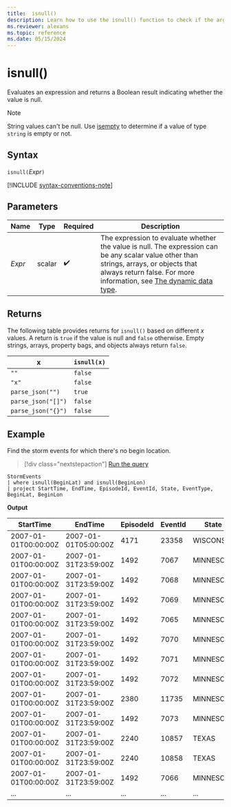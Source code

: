 ```yaml
---
title:  isnull()
description: Learn how to use the isnull() function to check if the argument value is null.
ms.reviewer: alexans
ms.topic: reference
ms.date: 05/15/2024
---
```

# isnull()

Evaluates an expression and returns a Boolean result indicating whether the value is null.

> [!NOTE]
> String values can't be null. Use [isempty](./isempty-function.md) to determine if a value of type `string` is empty or not.

## Syntax

`isnull(`*Expr*`)`

[!INCLUDE [syntax-conventions-note](../../includes/syntax-conventions-note.md)]

## Parameters

| Name | Type | Required | Description |
|--|--|--|--|
|*Expr*|scalar| :heavy_check_mark:| The expression to evaluate whether the value is null. The expression can be any scalar value other than strings, arrays, or objects that always return false. For more information, see [The dynamic data type](scalar-data-types/dynamic.md).|

## Returns

The following table provides returns for `isnull()` based on different *x* values. A return is `true` if the value is null and `false` otherwise. Empty strings, arrays, property bags, and objects always return `false`.

|x                |`isnull(x)`|
|-----------------|-----------|
|`""`             |`false`    |
|`"x"`            |`false`    |
|`parse_json("")`  |`true`     |
|`parse_json("[]")`|`false`    |
|`parse_json("{}")`|`false`    |

## Example

Find the storm events for which there's no begin location.

> [!div class="nextstepaction"]
> <a href="https://dataexplorer.azure.com/clusters/help/databases/Samples?query=H4sIAAAAAAAAAwsuyS%2FKdS1LzSsp5qpRKM9ILUpVyCzOK83J0XBKTc%2FM80ks0VRIzEtBFczP0wSqLijKz0pNLlEILkksKgnJzE3VUXDNS4EyCjKL81NSPVOATJDpIAZQXUkqlB9SWQBkwqyAsfLzAAm1x4OQAAAA" target="_blank">Run the query</a>

```kusto
StormEvents
| where isnull(BeginLat) and isnull(BeginLon)
| project StartTime, EndTime, EpisodeId, EventId, State, EventType, BeginLat, BeginLon
```

**Output**

|StartTime|EndTime|EpisodeId| EventId |State| EventType| BeginLat| BeginLon |
|-----|-----|-----|-----|-----|-----|-----|-----|
| 2007-01-01T00:00:00Z |2007-01-01T05:00:00Z |4171 |23358  |WISCONSIN  |Winter Storm  | | |
| 2007-01-01T00:00:00Z |2007-01-31T23:59:00Z |1492  |7067  |MINNESOTA  |Drought  | | |
| 2007-01-01T00:00:00Z |2007-01-31T23:59:00Z |1492  |7068  |MINNESOTA  |Drought  | | |
| 2007-01-01T00:00:00Z |2007-01-31T23:59:00Z |1492  |7069  |MINNESOTA  |Drought  | | |
| 2007-01-01T00:00:00Z |2007-01-31T23:59:00Z |1492  |7065  |MINNESOTA  |Drought  | | |
| 2007-01-01T00:00:00Z |2007-01-31T23:59:00Z |1492  |7070  |MINNESOTA  |Drought  | | |
| 2007-01-01T00:00:00Z |2007-01-31T23:59:00Z |1492  |7071  |MINNESOTA  |Drought  | | |
| 2007-01-01T00:00:00Z |2007-01-31T23:59:00Z |1492  |7072  |MINNESOTA  |Drought  | | |
| 2007-01-01T00:00:00Z |2007-01-31T23:59:00Z |2380  |11735  |MINNESOTA  |Drought  | | |
| 2007-01-01T00:00:00Z |2007-01-31T23:59:00Z |1492  |7073  |MINNESOTA  |Drought  | | |
| 2007-01-01T00:00:00Z |2007-01-31T23:59:00Z |2240  |10857  |TEXAS  |Drought  | | |
| 2007-01-01T00:00:00Z |2007-01-31T23:59:00Z |2240  |10858  |TEXAS  |Drought  | | |
| 2007-01-01T00:00:00Z |2007-01-31T23:59:00Z |1492  |7066  |MINNESOTA  |Drought  | | |
| ... |... |... |... |...  |... |... |... |
